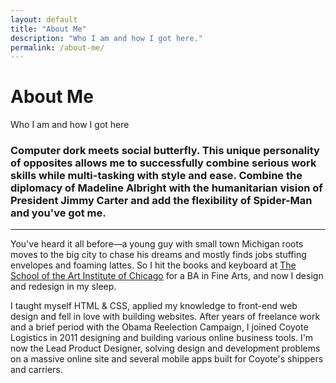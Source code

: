 ```yaml
---
layout: default
title: "About Me"
description: "Who I am and how I got here."
permalink: /about-me/
---
```

<div class="masthead bg-gradient">
	<div class="grid-frame soft-double-sides soft-triple-sides@md soft-double-top soft-triple-bottom">
		<h1 class="masthead-title flush soft-half-top">About Me</h1>
		<p class="masthead-lead flush">Who I am and how I got here</p>
	</div>
</div>
<section class="border-bottom-gray">
	<div class="grid-frame soft-triple-ends soft-double-sides soft-triple-sides@md">
		<div class="grid grid-with-gutter-spacious text-left">
			<div class="grid-cell 2/3@md">
				<h3>Computer dork meets social butterfly. This unique personality of opposites allows me to successfully combine serious work skills while multi-tasking with style and ease. Combine the diplomacy of Madeline Albright with the humanitarian vision of President Jimmy Carter and add the flexibility of Spider-Man and you've&nbsp;got&nbsp;me.</h3>
				<hr>
				<p>You've heard it all before—a young guy with small town Michigan roots moves to the big city to chase his dreams and mostly finds jobs stuffing envelopes and foaming lattes. So I hit the books and keyboard at <a href="http://www.saic.edu/" target="_blank">The School of the Art Institute of Chicago</a> for a BA in Fine Arts, and now I design and redesign in my sleep.</p>
				<p>I taught myself HTML &amp; CSS, applied my knowledge to front-end web design and fell in love with building websites. After years of freelance work and a brief period with the Obama Reelection Campaign, I joined Coyote Logistics in 2011 designing and building various online business tools. I'm now the Lead Product Designer, solving design and development problems on a massive online site and several mobile apps built for Coyote's shippers and carriers.</p>
			</div>
		</div>
	</div>
</section>
